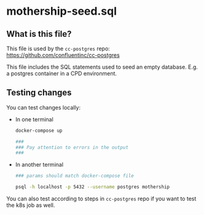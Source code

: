 # mothership-seed.sql

## What is this file?

This file is used by the `cc-postgres` repo:
https://github.com/confluentinc/cc-postgres

This file includes the SQL statements used to seed an empty database.
E.g. a postgres container in a CPD environment.

## Testing changes

You can test changes locally:

- In one terminal

    ```bash
    docker-compose up

    ###
    ### Pay attention to errors in the output
    ###
    ```

- In another terminal

    ```bash
    ### params should match docker-compose file
    
    psql -h localhost -p 5432 --username postgres mothership
    ```

You can also test according to steps in `cc-postgres` repo if you want to test
the k8s job as well.